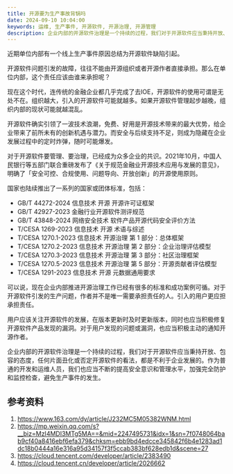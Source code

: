 ```yaml
---
title: 开源要为生产事故背锅吗
date: 2024-09-10 10:04:00
keywords: 运维, 生产事件, 开源软件, 开源治理, 开源管理
description: 企业内部的开源软件治理是一个持续的过程，我们对于开源软件应当秉持开放、包容的态度，任何片面丑化或否定开源软件的看法，都是不利于企业发展的。作为普通的开发和运维人员，我们也应当不断的提高安全意识和管理水平，加强完全防护和监控检查，避免生产事件的发生。
---
```


近期单位内部有一个线上生产事件原因总结为开源软件缺陷引起。

开源软件问题引发的故障，往往不能由开源组织或者开源作者直接承担。那么在单位内部，这个责任应该由谁来承担呢？

现在这个时代，连传统的金融企业都几乎完成了去IOE，开源软件的使用可谓是无处不在。组织越大，引入的开源软件可能就越多。如果开源软件管理起步越晚，组织内部的现状可能就越混乱。

开源软件确实引领了一波技术浪潮，免费、好用是开源技术带来的最大优势，给企业带来了前所未有的创新机遇与潜力。而安全与后续支持不足，则成为隐藏在企业发展过程中的定时炸弹，随时可能爆发。

对于开源软件要管理、要治理，已经成为众多企业的共识。2021年10月，中国人民银行等五部门联合重磅发布了《关于规范金融业开源技术应用与发展的意见》，明确了「安全可控、合规使用、问题导向、开放创新」的开源使用原则。

国家也陆续推出了一系列的国家或团体标准，包括：
* GB/T 44272-2024 信息技术 开源 开源许可证框架
* GB/T 42927-2023 金融行业开源软件测评规范
* GB/T 43848-2024	网络安全技术 软件产品开源代码安全评价方法
* T/CESA 1269-2023 信息技术 开源 术语与综述
* T/CESA 1270.1-2023 信息技术 开源治理 第 1 部分：总体框架
* T/CESA 1270.2-2023 信息技术 开源治理 第 2 部分：企业治理评估模型
* T/CESA 1270.3-2023 信息技术 开源治理 第 3 部分：社区治理框架
* T/CESA 1270.5-2023 信息技术 开源治理 第 5 部分：开源贡献者评估模型
* T/CESA 1291-2023 信息技术 开源 元数据通用要求

可以说，现在企业内部推进开源治理工作已经有很多的标准和成功案例可循。对于开源软件引发的生产问题，作者并不是唯一需要承担责任的人。引入的用户更应担承担责任。

用户应该关注开源软件的发展，在版本更新时及时更新版本，同时也应当积极修复开源软件产品发现的漏洞。对于用户发现的问题或漏洞，也应当积极主动的通知开源作者。

企业内部的开源软件治理是一个持续的过程，我们对于开源软件应当秉持开放、包容的态度，任何片面丑化或否定开源软件的看法，都是不利于企业发展的。作为普通的开发和运维人员，我们也应当不断的提高安全意识和管理水平，加强完全防护和监控检查，避免生产事件的发生。

## 参考资料
1. https://www.163.com/dy/article/J232MC5M05382WNM.html
2. https://mp.weixin.qq.com/s?__biz=MzI4MDI3MTg5MA==&mid=2247495731&idx=1&sn=7f0748064bab9cf40a8416ebf6efa379&chksm=ebb9bd4edcce345842f6b4e1283ad1dc18b0444a16e316a95d34157f3f5ccab383bf628edb1d&scene=27
3. https://cloud.tencent.com/developer/article/2383490
4. https://cloud.tencent.cn/developer/article/2026662